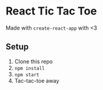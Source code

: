 # React Tic Tac Toe #
Made with `create-react-app` with <3

## Setup ##
1. Clone this repo
2. `npm install`
3. `npm start`
4. Tac-tac-toe away
